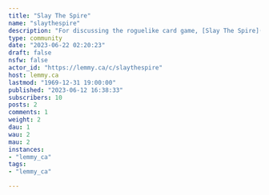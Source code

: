 ```yaml
---
title: "Slay The Spire" 
name: "slaythespire"
description: "For discussing the roguelike card game, [Slay The Spire](https://en.wikipedia.org/wiki/Slay_the_Spire)."
type: community
date: "2023-06-22 02:20:23"
draft: false
nsfw: false
actor_id: "https://lemmy.ca/c/slaythespire"
host: lemmy.ca
lastmod: "1969-12-31 19:00:00"
published: "2023-06-12 16:38:33"
subscribers: 10
posts: 2
comments: 1
weight: 2
dau: 1
wau: 2
mau: 2
instances:
- "lemmy_ca"
tags: 
- "lemmy_ca"

---
```

